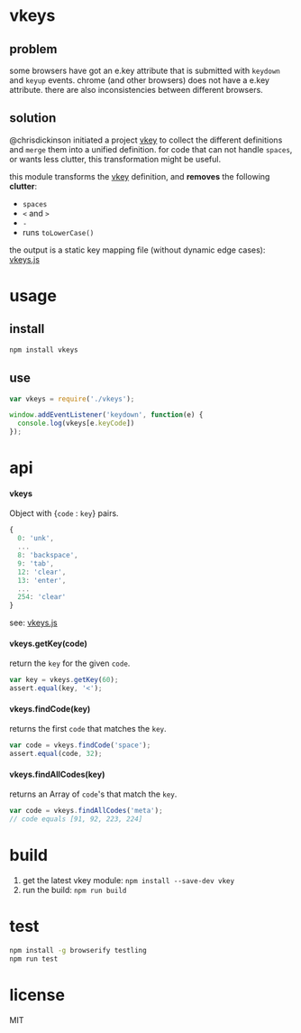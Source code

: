 # vkeys

## problem
some browsers have got an e.key attribute that is submitted with `keydown` and `keyup` events.
chrome (and other browsers) does not have a e.key attribute.
there are also inconsistencies between different browsers.

## solution

@chrisdickinson initiated a project [vkey](https://github.com/chrisdickinson/vkey) to collect the different definitions and `merge` them into a unified definition.
for code that can not handle `spaces`, or wants less clutter, this transformation might be useful.

this module transforms the [vkey](https://github.com/chrisdickinson/vkey) definition, and __removes__ the following __clutter__:
 - `spaces`
 - `<` and `>`
 - `-`
 - runs `toLowerCase()`

the output is a static key mapping file (without dynamic edge cases): [vkeys.js](vkeys.js)

# usage

## install
```bash
npm install vkeys
```

## use
```js
var vkeys = require('./vkeys');

window.addEventListener('keydown', function(e) {
  console.log(vkeys[e.keyCode])
});
```

# api

#### vkeys

Object with {`code` : `key`} pairs.
```js
{
  0: 'unk',
  ...
  8: 'backspace',
  9: 'tab',
  12: 'clear',
  13: 'enter',
  ...
  254: 'clear'
}
```
see: [vkeys.js](https://github.com/intesso/vkeys/blob/master/vkeys.js)

#### vkeys.getKey(code)

return the `key` for the given `code`.
```js
var key = vkeys.getKey(60);
assert.equal(key, '<');
```
#### vkeys.findCode(key)

returns the first `code` that matches the `key`.
```js
var code = vkeys.findCode('space');
assert.equal(code, 32);
```

#### vkeys.findAllCodes(key)

returns an Array of `code`'s that match the `key`.
```js
var code = vkeys.findAllCodes('meta');
// code equals [91, 92, 223, 224]
```


# build

 1. get the latest vkey module: `npm install --save-dev vkey`
 2. run the build: `npm run build`

# test

```bash
npm install -g browserify testling
npm run test
```

# license

MIT